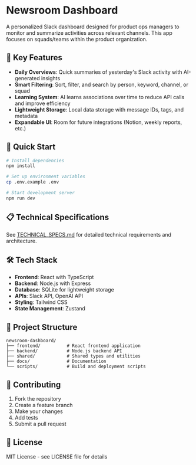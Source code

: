# Newsroom Dashboard

A personalized Slack dashboard designed for product ops managers to monitor and summarize activities across relevant channels. This app focuses on squads/teams within the product organization.

## 🎯 Key Features

- **Daily Overviews**: Quick summaries of yesterday's Slack activity with AI-generated insights
- **Smart Filtering**: Sort, filter, and search by person, keyword, channel, or squad
- **Learning System**: AI learns associations over time to reduce API calls and improve efficiency
- **Lightweight Storage**: Local data storage with message IDs, tags, and metadata
- **Expandable UI**: Room for future integrations (Notion, weekly reports, etc.)

## 🚀 Quick Start

```bash
# Install dependencies
npm install

# Set up environment variables
cp .env.example .env

# Start development server
npm run dev
```

## 📋 Technical Specifications

See [TECHNICAL_SPECS.md](./TECHNICAL_SPECS.md) for detailed technical requirements and architecture.

## 🛠 Tech Stack

- **Frontend**: React with TypeScript
- **Backend**: Node.js with Express
- **Database**: SQLite for lightweight storage
- **APIs**: Slack API, OpenAI API
- **Styling**: Tailwind CSS
- **State Management**: Zustand

## 📁 Project Structure

```
newsroom-dashboard/
├── frontend/          # React frontend application
├── backend/           # Node.js backend API
├── shared/            # Shared types and utilities
├── docs/              # Documentation
└── scripts/           # Build and deployment scripts
```

## 🤝 Contributing

1. Fork the repository
2. Create a feature branch
3. Make your changes
4. Add tests
5. Submit a pull request

## 📄 License

MIT License - see LICENSE file for details
